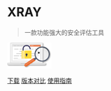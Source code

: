 # XRAY

> 一款功能强大的安全评估工具

<img src="./assets/index-img.png" style="width: 20%; height: 20%">

[下载](https://github.com/chaitin/xray/releases)
[版本对比](/generic/compare)
[使用指南](/tutorial/introduce)
